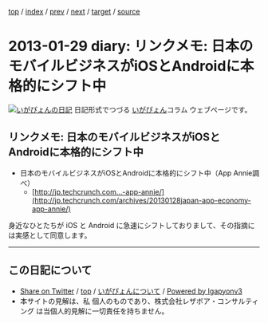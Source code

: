[top](../index.html) 
 / [index](index.html) 
 / [prev](ig130128.html) 
 / [next](ig130130.html) 
 / [target](https://www.igapyon.jp/igapyon/diary/2013/ig130129.html) 
 / [source](https://github.com/igapyon/diary/blob/master/2013/ig130129.src.md) 

2013-01-29 diary: リンクメモ: 日本のモバイルビジネスがiOSとAndroidに本格的にシフト中
=====================================================================================================
[![いがぴょんの日記](https://www.igapyon.jp/igapyon/diary/images/iga200306s.jpg "いがぴょん")](https://www.igapyon.jp/igapyon/diary/memo/memoigapyon.html) 日記形式でつづる [いがぴょん](https://www.igapyon.jp/igapyon/diary/memo/memoigapyon.html)コラム ウェブページです。

## リンクメモ: 日本のモバイルビジネスがiOSとAndroidに本格的にシフト中


* 日本のモバイルビジネスがiOSとAndroidに本格的にシフト中（App Annie調べ）
  * [http://jp.techcrunch.com...-app-annie/](http://jp.techcrunch.com/archives/20130128japan-app-economy-app-annie/)

身近なひとたちが iOS と Android に急速にシフトしておりまして、その指摘には実感として同意します。


----------------------------------------------------------------------------------------------------

## この日記について

* [Share on Twitter](https://twitter.com/intent/tweet?hashtags=igapyon%2Cdiary%2C%E3%81%84%E3%81%8C%E3%81%B4%E3%82%87%E3%82%93&text=%E3%83%AA%E3%83%B3%E3%82%AF%E3%83%A1%E3%83%A2%3A+%E6%97%A5%E6%9C%AC%E3%81%AE%E3%83%A2%E3%83%90%E3%82%A4%E3%83%AB%E3%83%93%E3%82%B8%E3%83%8D%E3%82%B9%E3%81%8CiOS%E3%81%A8Android%E3%81%AB%E6%9C%AC%E6%A0%BC%E7%9A%84%E3%81%AB%E3%82%B7%E3%83%95%E3%83%88%E4%B8%AD&url=https%3A%2F%2Fwww.igapyon.jp%2Figapyon%2Fdiary%2F2013%2Fig130129.html) / [top](../index.html) / [いがぴょんについて](https://www.igapyon.jp/igapyon/diary/memo/memoigapyon.html) / [Powered by Igapyonv3](https://github.com/igapyon/igapyonv3)
* 本サイトの見解は、私 個人のものであり、株式会社レザボア・コンサルティング は当個人的見解に一切責任を持ちません。 
